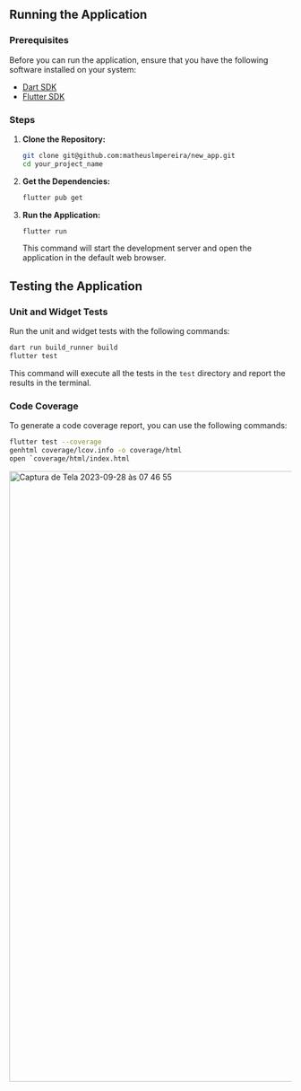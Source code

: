 ## Running the Application

### Prerequisites

Before you can run the application, ensure that you have the following software installed on your system:

- [Dart SDK](https://dart.dev/get-dart)
- [Flutter SDK](https://flutter.dev/docs/get-started/install)

### Steps

1. **Clone the Repository:**

    ```sh
    git clone git@github.com:matheuslmpereira/new_app.git
    cd your_project_name
    ```

2. **Get the Dependencies:**

    ```sh
    flutter pub get
    ```

3. **Run the Application:**

    ```sh
    flutter run
    ```

    This command will start the development server and open the application in the default web browser.

## Testing the Application

### Unit and Widget Tests

Run the unit and widget tests with the following commands:

```sh
dart run build_runner build
flutter test
```

This command will execute all the tests in the `test` directory and report the results in the terminal.

### Code Coverage

To generate a code coverage report, you can use the following commands:

```sh
flutter test --coverage
genhtml coverage/lcov.info -o coverage/html
open `coverage/html/index.html
```

<img width="1088" alt="Captura de Tela 2023-09-28 às 07 46 55" src="https://github.com/matheuslmpereira/new_app/assets/11295011/abc9623d-b0db-4920-8ba6-cc3d7a8e0958">

